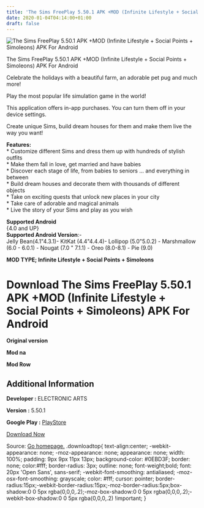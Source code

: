 ```yaml
---
title: 'The Sims FreePlay 5.50.1 APK +MOD (Infinite Lifestyle + Social Points + Simoleons) APK For Android'
date: 2020-01-04T04:14:00+01:00
draft: false
---
```


![The Sims FreePlay 5.50.1 APK +MOD (Infinite Lifestyle + Social Points + Simoleons) APK For Android](https://i1.wp.com/apkhome.net/wp-content/uploads/2020/01/The-Sims-FreePlay-5.50.1-APK-MOD-Infinite-Lifestyle-Social-Points-Simoleons.png "The Sims FreePlay 5.50.1 APK +MOD (Infinite Lifestyle + Social Points + Simoleons) APK For Android")

  

The Sims FreePlay 5.50.1 APK +MOD (Infinite Lifestyle + Social Points + Simoleons) APK For Android

Celebrate the holidays with a beautiful farm, an adorable pet pug and much more!

Play the most popular life simulation game in the world!

This application offers in-app purchases. You can turn them off in your device settings.

Create unique Sims, build dream houses for them and make them live the way you want!

**Features:**  
\* Customize different Sims and dress them up with hundreds of stylish outfits  
\* Make them fall in love, get married and have babies  
\* Discover each stage of life, from babies to seniors ... and everything in between  
\* Build dream houses and decorate them with thousands of different objects  
\* Take on exciting quests that unlock new places in your city  
\* Take care of adorable and magical animals  
\* Live the story of your Sims and play as you wish

**Supported Android**  
{4.0 and UP}  
**Supported Android Version**:-  
Jelly Bean(4.1"4.3.1)- KitKat (4.4"4.4.4)- Lollipop (5.0"5.0.2) - Marshmallow (6.0 - 6.0.1) - Nougat (7.0 " 7.1.1) - Oreo (8.0-8.1) - Pie (9.0)

**MOD TYPE; Infinite Lifestyle + Social Points + Simoleons**

Download The Sims FreePlay 5.50.1 APK +MOD (Infinite Lifestyle + Social Points + Simoleons) APK For Android
===========================================================================================================

**Original version**

**Mod na**

**Mod Row**

Additional Information
----------------------

**Developer :** ELECTRONIC ARTS

**Version :** 5.50.1

**Google Play :** [PlayStore](https://play.google.com/store/apps/details?id=com.ea.games.simsfreeplay_row)

  

[Download Now](https://store4app.co/post/the-sims-freeplay-5-50-1-apk-mod-infinite-lifestyle-social-points-simoleons-apk-for-android_1578073249)

  
Source: [Go homepage.](https://store4app.co/post/the-sims-freeplay-5-50-1-apk-mod-infinite-lifestyle-social-points-simoleons-apk-for-android_1578073249) .downloadtop{ text-align:center; -webkit-appearance: none; -moz-appearance: none; appearance: none; width: 100%; padding: 9px 9px 11px 13px; background-color: #0EBD3F; border: none; color:#fff; border-radius: 3px; outline: none; font-weight;bold; font: 20px 'Open Sans', sans-serif; -webkit-font-smoothing: antialiased; -moz-osx-font-smoothing: grayscale; color: #fff; cursor: pointer; border-radius:15px;-webkit-border-radius:15px;-moz-border-radius:5px;box-shadow:0 0 5px rgba(0,0,0,.2);-moz-box-shadow:0 0 5px rgba(0,0,0,.2);-webkit-box-shadow:0 0 5px rgba(0,0,0,.2) !important; }